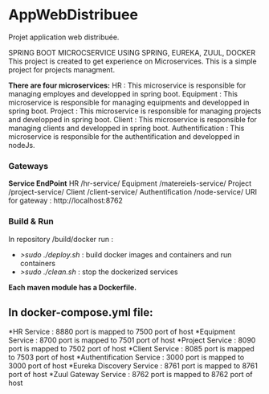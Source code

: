 # AppWebDistribuee
Projet application web distribuée.

SPRING BOOT MICROCSERVICE USING SPRING, EUREKA, ZUUL, DOCKER
This project is created to get experience on Microservices. This is a simple project for projects managment.

**There are four microservices:**
HR : This microservice is responsible for managing employes and developped in spring boot.
Equipment : This microservice is responsible for managing equipments and developped in spring boot.
Project : This microservice is responsible for managing projects and developped in spring boot.
Client : This microservice is responsible for managing clients and developped in spring boot.
Authentification : This microservice is responsible for the authentification and developped in nodeJs.

### Gateways ###
 **Service	EndPoint**
HR	/hr-service/
Equipment	/matereiels-service/
Project	/project-service/
Client	/client-service/
Authentification	/node-service/
URI for gateway : http://localhost:8762

### Build & Run ###

In repository /build/docker run :

- *>sudo ./deploy.sh* : build docker images and containers and run containers
- *>sudo ./clean.sh* : stop the dockerized services

**Each maven module has a Dockerfile.**

## In docker-compose.yml file:

 *HR Service : 8880 port is mapped to 7500 port of host
 *Equipment Service : 8700 port is mapped to 7501 port of host
 *Project Service : 8090 port is mapped to 7502 port of host
 *Client Service : 8085 port is mapped to 7503 port of host
 *Authentification Service : 3000 port is mapped to 3000 port of host
 *Eureka Discovery Service : 8761 port is mapped to 8761 port of host
 *Zuul Gateway Service : 8762 port is mapped to 8762 port of host
